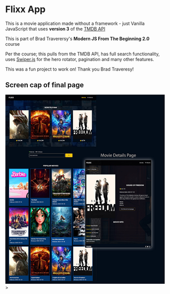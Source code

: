 # Flixx App  

This is a movie application made without a framework - just Vanilla JavaScript that uses **version 3** of the [TMDB API](https://developers.themoviedb.org/3)

This is part of Brad Traverersy's **Modern JS From The Beginning 2.0** course  

Per the course; this pulls from the TMDB API, has full search functionality, uses [Swiper.js](https://swiperjs.com/) for the hero rotator, pagination and many other features.  

This was a fun project to work on! Thank you Brad Traveresy!

## Screen cap of final page
<img src="./images/site-screen-cap.jpg" alt="screen cap of finished application" />>